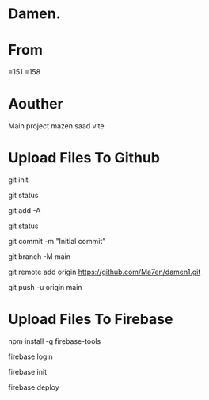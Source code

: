 # Damen.

# From

=151
=158

# Aouther

Main project mazen saad
vite

# Upload Files To Github

<!-- upload files to github -->

git init

git status

git add -A

git status

git commit -m "Initial commit"

git branch -M main

git remote add origin https://github.com/Ma7en/damen1.git

git push -u origin main

# Upload Files To Firebase

<!-- upload files to firebase -->

npm install -g firebase-tools

firebase login

firebase init

firebase deploy
